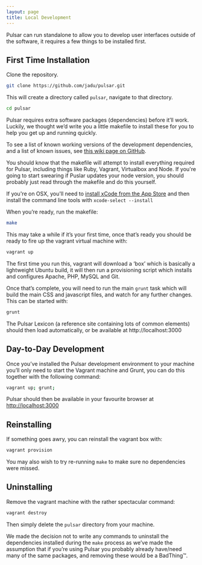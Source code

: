 ```yaml
---
layout: page
title: Local Development
---
```


Pulsar can run standalone to allow you to develop user interfaces outside of the software, it requires a few things to be installed first.

## First Time Installation

Clone the repository.

```bash
git clone https://github.com/jadu/pulsar.git
```

This will create a directory called `pulsar`, navigate to that directory.

```bash
cd pulsar
```

Pulsar requires extra software packages (dependencies) before it’ll work. Luckily, we thought we’d write you a little makefile to install these for you to help you get up and running quickly.

To see a list of known working versions of the development dependencies, and a list of known issues, see [this wiki page on GitHub](https://github.com/jadu/pulsar/wiki/Make).

<p class="message">
You should know that the makefile will attempt to install everything required for Pulsar, including things like Ruby, Vagrant, Virtualbox and Node. If you're going to start swearing if Puslar updates your node version, you should probably just read through the makefile and do this yourself.
</p>

If you're on OSX, you'll need to [install xCode from the App Store](https://itunes.apple.com/gb/app/xcode/id497799835?mt=12) and then install the command line tools with `xcode-select --install`

When you’re ready, run the makefile:

```bash
make
```

This may take a while if it’s your first time, once that’s ready you should be ready to fire up the vagrant virtual machine with:

```bash
vagrant up
```

The first time you run this, vagrant will download a ‘box’ which is basically a lightweight Ubuntu build, it will then run a provisioning script which installs and configures Apache, PHP, MySQL and Git.

Once that’s complete, you will need to run the main `grunt` task which will build the main CSS and javascript files, and watch for any further changes. This can be started with:

```bash
grunt
```

The Pulsar Lexicon (a reference site containing lots of common elements) should then load automatically, or be available at http://localhost:3000

## Day-to-Day Development

Once you’ve installed the Pulsar development environment to your machine you’ll only need to start the Vagrant machine and Grunt, you can do this together with the following command:

```bash
vagrant up; grunt;
```

Pulsar should then be available in your favourite browser at [http://localhost:3000](http://localhost:3000)

## Reinstalling

If something goes awry, you can reinstall the vagrant box with:

```bash
vagrant provision
```

You may also wish to try re-running `make` to make sure no dependencies were missed.

## Uninstalling

Remove the vagrant machine with the rather spectacular command:

```bash
vagrant destroy
```

Then simply delete the `pulsar` directory from your machine.

We made the decision not to write any commands to uninstall the dependencies installed during the `make` process as we’ve made the assumption that if you’re using Pulsar you probably already have/need many of the same packages, and removing these would be a BadThing™.







